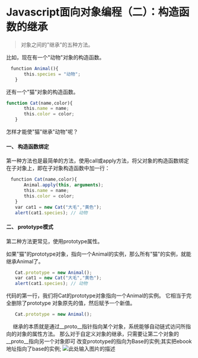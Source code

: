 # Javascript面向对象编程（二）：构造函数的继承

> 对象之间的"继承"的五种方法。

比如，现在有一个"动物"对象的构造函数。
``` javascript
　function Animal(){
　　　　this.species = "动物";
　　}
```
还有一个"猫"对象的构造函数。
``` javascript
function Cat(name,color){
　　　　this.name = name;
　　　　this.color = color;
　　}
```
怎样才能使"猫"继承"动物"呢？

#### 一、 构造函数绑定

第一种方法也是最简单的方法，使用call或apply方法，将父对象的构造函数绑定在子对象上，即在子对象构造函数中加一行：
``` javascript
　function Cat(name,color){
　　　　Animal.apply(this, arguments);
　　　　this.name = name;
　　　　this.color = color;
　　}
　　var cat1 = new Cat("大毛","黄色");
　　alert(cat1.species); // 动物
```
#### 二、 prototype模式

第二种方法更常见，使用prototype属性。

如果"猫"的prototype对象，指向一个Animal的实例，那么所有"猫"的实例，就能继承Animal了。

``` javascript
　　Cat.prototype = new Animal();
　　var cat1 = new Cat("大毛","黄色");
　　alert(cat1.species); // 动物
```
代码的第一行，我们将Cat的prototype对象指向一个Animal的实例。
它相当于完全删除了prototype 对象原先的值，然后赋予一个新值。
``` javascript
　　Cat.prototype = new Animal();
```
　
继承的本质就是通过__proto__指针指向某个对象，系统能够自动链式访问所指向的对象的属性方法。
那么对于自定义对象的继承，只需要让第二个对象的__proto__指向另一个对象即可
改变prototype的指向为Base的实例;其实把ebook地址指向了base的实例;
![此处输入图片的描述][1]


  [1]: https://ooo.0o0.ooo/2017/06/14/594028d745993.png